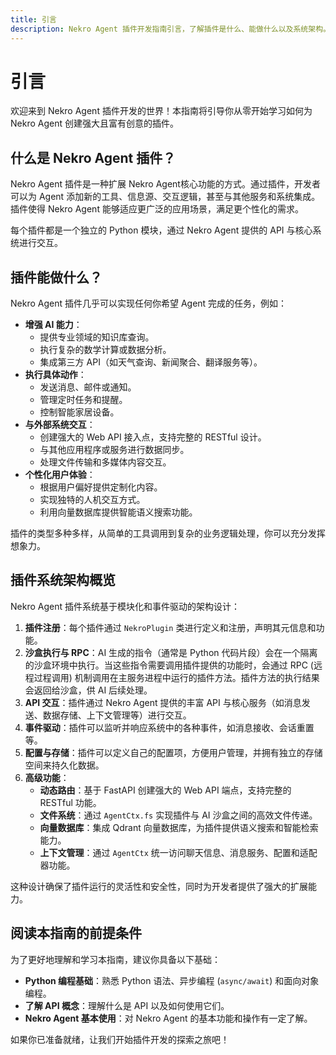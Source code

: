 ```yaml
---
title: 引言
description: Nekro Agent 插件开发指南引言，了解插件是什么、能做什么以及系统架构。
---
```


# 引言

欢迎来到 Nekro Agent 插件开发的世界！本指南将引导你从零开始学习如何为 Nekro Agent 创建强大且富有创意的插件。

## 什么是 Nekro Agent 插件？

Nekro Agent 插件是一种扩展 Nekro Agent核心功能的方式。通过插件，开发者可以为 Agent 添加新的工具、信息源、交互逻辑，甚至与其他服务和系统集成。插件使得 Nekro Agent 能够适应更广泛的应用场景，满足更个性化的需求。

每个插件都是一个独立的 Python 模块，通过 Nekro Agent 提供的 API 与核心系统进行交互。

## 插件能做什么？

Nekro Agent 插件几乎可以实现任何你希望 Agent 完成的任务，例如：

*   **增强 AI 能力**：
    *   提供专业领域的知识库查询。
    *   执行复杂的数学计算或数据分析。
    *   集成第三方 API（如天气查询、新闻聚合、翻译服务等）。
*   **执行具体动作**：
    *   发送消息、邮件或通知。
    *   管理定时任务和提醒。
    *   控制智能家居设备。
*   **与外部系统交互**：
    *   创建强大的 Web API 接入点，支持完整的 RESTful 设计。
    *   与其他应用程序或服务进行数据同步。
    *   处理文件传输和多媒体内容交互。
*   **个性化用户体验**：
    *   根据用户偏好提供定制化内容。
    *   实现独特的人机交互方式。
    *   利用向量数据库提供智能语义搜索功能。

插件的类型多种多样，从简单的工具调用到复杂的业务逻辑处理，你可以充分发挥想象力。

## 插件系统架构概览

Nekro Agent 插件系统基于模块化和事件驱动的架构设计：

1.  **插件注册**：每个插件通过 `NekroPlugin` 类进行定义和注册，声明其元信息和功能。
2.  **沙盒执行与 RPC**：AI 生成的指令（通常是 Python 代码片段）会在一个隔离的沙盒环境中执行。当这些指令需要调用插件提供的功能时，会通过 RPC (远程过程调用) 机制调用在主服务进程中运行的插件方法。插件方法的执行结果会返回给沙盒，供 AI 后续处理。
3.  **API 交互**：插件通过 Nekro Agent 提供的丰富 API 与核心服务（如消息发送、数据存储、上下文管理等）进行交互。
4.  **事件驱动**：插件可以监听并响应系统中的各种事件，如消息接收、会话重置等。
5.  **配置与存储**：插件可以定义自己的配置项，方便用户管理，并拥有独立的存储空间来持久化数据。
6.  **高级功能**：
    *   **动态路由**：基于 FastAPI 创建强大的 Web API 端点，支持完整的 RESTful 功能。
    *   **文件系统**：通过 `AgentCtx.fs` 实现插件与 AI 沙盒之间的高效文件传递。
    *   **向量数据库**：集成 Qdrant 向量数据库，为插件提供语义搜索和智能检索能力。
    *   **上下文管理**：通过 `AgentCtx` 统一访问聊天信息、消息服务、配置和适配器功能。

这种设计确保了插件运行的灵活性和安全性，同时为开发者提供了强大的扩展能力。

## 阅读本指南的前提条件

为了更好地理解和学习本指南，建议你具备以下基础：

*   **Python 编程基础**：熟悉 Python 语法、异步编程 (`async/await`) 和面向对象编程。
*   **了解 API 概念**：理解什么是 API 以及如何使用它们。
*   **Nekro Agent 基本使用**：对 Nekro Agent 的基本功能和操作有一定了解。

如果你已准备就绪，让我们开始插件开发的探索之旅吧！ 